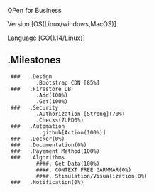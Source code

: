OPen for Business 


Version [OS(Linux/windows,MacOS)]


Language [GO(1.14/Linux)]


## .Milestones 
     ###   .Design
             .Bootstrap CDN [85%]
     ###   .Firestore DB
             .Add(100%)
             .Get(100%)
     ###   .Security
             .Authorization [Strong](70%)
             .Checks(7UPD0%)
     ###   .Automation
              .github[Action(100%)]
     ###   .Docker(0%)
     ###   .Documentation(0%)
     ###   .Payement Method(100%)
     ###   .Algorithms
             ####. Get Data(100%)
             ####. CONTEXT FREE GARMMAR(0%)
             ####. Stimulation/Visualization(0%)
     ###   .Notification(0%)
 
